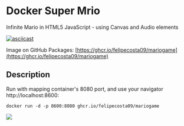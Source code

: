 # Docker Super Mrio
Infinite Mario in HTML5 JavaScript - using Canvas and Audio elements

[![asciicast](https://asciinema.org/a/46186.png)](https://asciinema.org/a/46186)

Image on GitHub Packages: [https://ghcr.io/felipecosta09/mariogame](https://ghcr.io/felipecosta09/mariogame)

## Description

Run with mapping container's 8080 port, and use your navigator http://localhost:8600:
```
docker run -d -p 8600:8080 ghcr.io/felipecosta09/mariogame
```

[![](https://github.com/PengBAI/mariohtml5/blob/master/demo/demo.PNG?raw=true)](https://github.com/PengBAI/mariohtml5/blob/master/demo/demo.PNG?raw=true)